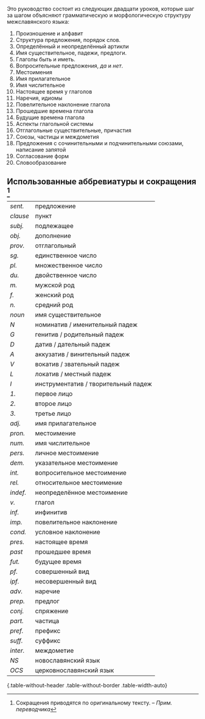 Это руководство состоит из следующих двадцати уроков, которые шаг за шагом объясняют грамматическую и морфологическую структуру межславянского языка:

1. Произношение и алфавит
2. Структура предложения, порядок слов.
3. Определённый и неопределённый артикли
4. Имя существительное, падежи, предлоги.
5. Глаголы быть и иметь.
6. Вопросительные предложения, _да_ и _нет_.
7. Местоимения
8. Имя прилагательное
9. Имя числительное
10. Настоящее время у глаголов
11. Наречия, идиомы
12. Повелительное наклонение глагола
13. Прошедшие времена глагола
14. Будущие времена глагола
15. Аспекты глагольной системы
16. Отглагольные существительные, причастия
17. Союзы, частицы и междометия
18. Предложения с сочинительными и подчинительными союзами, написание запятой
19. Согласование форм
20. Словообразование

## Использованные аббревиатуры и сокращения [^7]

[^7]: Сокращения приводятся по оригинальному тексту. – _Прим. переводчика_

|          |                                     |
| -------- | ----------------------------------- |
| _sent._  | предложение                         |
| _clause_ | пункт                               |
| _subj._  | подлежащее                          |
| _obj._   | дополнение                          |
| _prov._  | отглагольный                        |
| _sg._    | единственное число                  |
| _pl._    | множественное число                 |
| _du._    | двойственное число                  |
| _m._     | мужской род                         |
| _f._     | женский род                         |
| _n._     | средний род                         |
| _noun_   | имя существительное                 |
| _N_      | номинатив / именительный падеж      |
| _G_      | генитив / родительный падеж         |
| _D_      | датив / дательный падеж             |
| _A_      | аккузатив / винительный падеж       |
| _V_      | вокатив / звательный падеж          |
| _L_      | локатив / местный падеж             |
| _I_      | инструментатив / творительный падеж |
| _1._     | первое лицо                         |
| _2._     | второе лицо                         |
| _3._     | третье лицо                         |
| _adj._   | имя прилагательное                  |
| _pron._  | местоимение                         |
| _num._   | имя числительное                    |
| _pers._  | личное местоимение                  |
| _dem._   | указательное местоимение            |
| _int._   | вопросительное местоимение          |
| _rel._   | относительное местоимение           |
| _indef._ | неопределённое местоимение          |
| _v._     | глагол                              |
| _inf._   | инфинитив                           |
| _imp._   | повелительное наклонение            |
| _cond._  | условное наклонение                 |
| _pres._  | настоящее время                     |
| _past_   | прошедшее время                     |
| _fut._   | будущее время                       |
| _pf._    | совершенный вид                     |
| _ipf._   | несовершенный вид                   |
| _adv._   | наречие                             |
| _prep._  | предлог                             |
| _conj._  | спряжение                           |
| _part._  | частица                             |
| _pref._  | префикс                             |
| _suff._  | суффикс                             |
| _inter._ | междометие                          |
| _NS_     | новославянский язык                 |
| _OCS_    | церковнославянский язык             |

{.table-without-header .table-without-border .table-width-auto}
